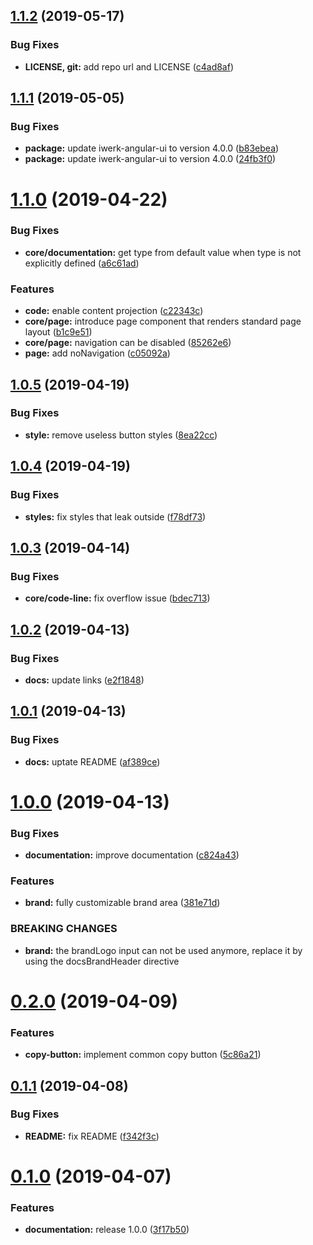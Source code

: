 ## [1.1.2](https://github.com/kevinmerckx/ng-documentation/compare/v1.1.1...v1.1.2) (2019-05-17)


### Bug Fixes

* **LICENSE, git:** add repo url and LICENSE ([c4ad8af](https://github.com/kevinmerckx/ng-documentation/commit/c4ad8af))

## [1.1.1](https://github.com/kevinmerckx/ng-documentation/compare/v1.1.0...v1.1.1) (2019-05-05)


### Bug Fixes

* **package:** update iwerk-angular-ui to version 4.0.0 ([b83ebea](https://github.com/kevinmerckx/ng-documentation/commit/b83ebea))
* **package:** update iwerk-angular-ui to version 4.0.0 ([24fb3f0](https://github.com/kevinmerckx/ng-documentation/commit/24fb3f0))

# [1.1.0](https://github.com/kevinmerckx/ng-documentation/compare/v1.0.5...v1.1.0) (2019-04-22)


### Bug Fixes

* **core/documentation:** get type from default value when type is not explicitly defined ([a6c61ad](https://github.com/kevinmerckx/ng-documentation/commit/a6c61ad))


### Features

* **code:** enable content projection ([c22343c](https://github.com/kevinmerckx/ng-documentation/commit/c22343c))
* **core/page:** introduce page component that renders standard page layout ([b1c9e51](https://github.com/kevinmerckx/ng-documentation/commit/b1c9e51))
* **core/page:** navigation can be disabled ([85262e6](https://github.com/kevinmerckx/ng-documentation/commit/85262e6))
* **page:** add noNavigation ([c05092a](https://github.com/kevinmerckx/ng-documentation/commit/c05092a))

## [1.0.5](https://github.com/kevinmerckx/ng-documentation/compare/v1.0.4...v1.0.5) (2019-04-19)


### Bug Fixes

* **style:** remove useless button styles ([8ea22cc](https://github.com/kevinmerckx/ng-documentation/commit/8ea22cc))

## [1.0.4](https://github.com/kevinmerckx/ng-documentation/compare/v1.0.3...v1.0.4) (2019-04-19)


### Bug Fixes

* **styles:** fix styles that leak outside ([f78df73](https://github.com/kevinmerckx/ng-documentation/commit/f78df73))

## [1.0.3](https://github.com/kevinmerckx/ng-documentation/compare/v1.0.2...v1.0.3) (2019-04-14)


### Bug Fixes

* **core/code-line:** fix overflow issue ([bdec713](https://github.com/kevinmerckx/ng-documentation/commit/bdec713))

## [1.0.2](https://github.com/kevinmerckx/ng-documentation/compare/v1.0.1...v1.0.2) (2019-04-13)


### Bug Fixes

* **docs:** update links ([e2f1848](https://github.com/kevinmerckx/ng-documentation/commit/e2f1848))

## [1.0.1](https://github.com/kevinmerckx/ng-documentation/compare/v1.0.0...v1.0.1) (2019-04-13)


### Bug Fixes

* **docs:** uptate README ([af389ce](https://github.com/kevinmerckx/ng-documentation/commit/af389ce))

# [1.0.0](https://github.com/kevinmerckx/ng-documentation/compare/v0.2.0...v1.0.0) (2019-04-13)


### Bug Fixes

* **documentation:** improve documentation ([c824a43](https://github.com/kevinmerckx/ng-documentation/commit/c824a43))


### Features

* **brand:** fully customizable brand area ([381e71d](https://github.com/kevinmerckx/ng-documentation/commit/381e71d))


### BREAKING CHANGES

* **brand:** the brandLogo input can not be used anymore, replace it by using the docsBrandHeader directive

# [0.2.0](https://github.com/kevinmerckx/ng-documentation/compare/v0.1.1...v0.2.0) (2019-04-09)


### Features

* **copy-button:** implement common copy button ([5c86a21](https://github.com/kevinmerckx/ng-documentation/commit/5c86a21))

## [0.1.1](https://github.com/kevinmerckx/ng-documentation/compare/v0.1.0...v0.1.1) (2019-04-08)


### Bug Fixes

* **README:** fix README ([f342f3c](https://github.com/kevinmerckx/ng-documentation/commit/f342f3c))

# [0.1.0](https://github.com/kevinmerckx/ng-documentation/compare/v0.0.1...v0.1.0) (2019-04-07)


### Features

* **documentation:** release 1.0.0 ([3f17b50](https://github.com/kevinmerckx/ng-documentation/commit/3f17b50))
